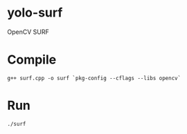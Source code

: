 yolo-surf
=========

OpenCV SURF


Compile
=======

    g++ surf.cpp -o surf `pkg-config --cflags --libs opencv`

Run
===

    ./surf
